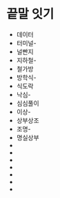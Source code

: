 # 끝말 잇기

* 데이터
* 터미널-
* 널빤지
* 지하철-
* 철가방
* 방학식-
* 식도락
* 낙심-
* 심심풀이
* 이상-
* 상부상조
* 조명-
* 명실상부
* 
* 
* 
* 
* 
* 
* 